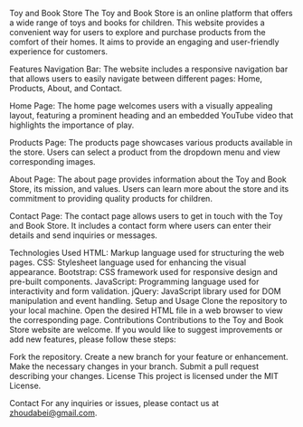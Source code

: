 Toy and Book Store
The Toy and Book Store is an online platform that offers a wide range of toys and books for children. This website provides a convenient way for users to explore and purchase products from the comfort of their homes. It aims to provide an engaging and user-friendly experience for customers.

Features
Navigation Bar: The website includes a responsive navigation bar that allows users to easily navigate between different pages: Home, Products, About, and Contact.

Home Page: The home page welcomes users with a visually appealing layout, featuring a prominent heading and an embedded YouTube video that highlights the importance of play.

Products Page: The products page showcases various products available in the store. Users can select a product from the dropdown menu and view corresponding images.

About Page: The about page provides information about the Toy and Book Store, its mission, and values. Users can learn more about the store and its commitment to providing quality products for children.

Contact Page: The contact page allows users to get in touch with the Toy and Book Store. It includes a contact form where users can enter their details and send inquiries or messages.

Technologies Used
HTML: Markup language used for structuring the web pages.
CSS: Stylesheet language used for enhancing the visual appearance.
Bootstrap: CSS framework used for responsive design and pre-built components.
JavaScript: Programming language used for interactivity and form validation.
jQuery: JavaScript library used for DOM manipulation and event handling.
Setup and Usage
Clone the repository to your local machine.
Open the desired HTML file in a web browser to view the corresponding page.
Contributions
Contributions to the Toy and Book Store website are welcome. If you would like to suggest improvements or add new features, please follow these steps:

Fork the repository.
Create a new branch for your feature or enhancement.
Make the necessary changes in your branch.
Submit a pull request describing your changes.
License
This project is licensed under the MIT License.

Contact
For any inquiries or issues, please contact us at zhoudabei@gmail.com.
